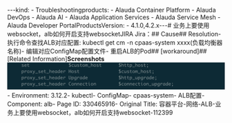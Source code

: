 ---kind:   - Troubleshootingproducts:    - Alauda Container Platform   - Alauda DevOps   - Alauda AI   - Alauda Application Services   - Alauda Service Mesh   - Alauda Developer PortalProductsVersion:   - 4.1.0,4.2.x---<!-- A type of document that involves encountering a fault, diag...it, performing root cause analysis, and providing solutions. --># 业务上要使用websocket，alb如何开启支持websocketJIRA Jira：## Cause## Resolution- 执行命令查找ALB对应配置: kubectl get cm -n cpaas-system xxxx(负载均衡器名称)- 编辑对应ConfigMap配置文件- 重启ALB的Pod## [workaround]## [Related Information]**Screenshots**![](assets/rong-qi-ping-tai-wang-luo-alb-ye-wu-shang-yao-shi-yong-websocket-albru-he-kai-qi/mceclip4_1751879052771_8t051.png)- Environment: 3.12.2- kubectl- ConfigMap- cpaas-system- ALB配置- Component: alb- Page ID: 330465916- Original Title: 容器平台-网络-ALB-业务上要使用websocket，alb如何开启支持websocket-112399